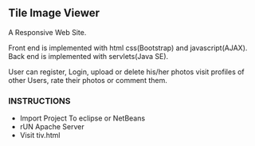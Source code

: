 ## Tile Image Viewer

A Responsive Web Site.

Front end is implemented with html css(Bootstrap) and javascript(AJAX).
Back end is implemented with servlets(Java SE).

User can register, Login, upload or delete his/her photos 
visit profiles of other Users, rate their photos or comment them. 

### INSTRUCTIONS
  * Import Project To eclipse or NetBeans
  * rUN Apache Server
  * Visit tiv.html

